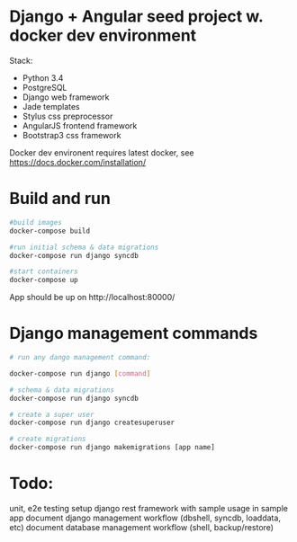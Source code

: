 Django + Angular seed project w. docker dev environment
=====================================================

Stack:
* Python 3.4
* PostgreSQL
* Django web framework
* Jade templates
* Stylus css preprocessor
* AngularJS frontend framework
* Bootstrap3  css framework


Docker dev environent requires latest docker, see https://docs.docker.com/installation/

Build and run
=============

```sh
#build images
docker-compose build

#run initial schema & data migrations
docker-compose run django syncdb

#start containers
docker-compose up
```

App should be up on http://localhost:80000/


Django management commands
==================

```sh
# run any dango management command:

docker-compose run django [command]

# schema & data migrations
docker-compose run django syncdb

# create a super user
docker-compose run django createsuperuser

# create migrations
docker-compose run django makemigrations [app name]
```

Todo:
=============
unit, e2e testing setup
django rest framework with sample usage in sample app
document django management workflow (dbshell, syncdb, loaddata, etc)
document database management workflow (shell, backup/restore)